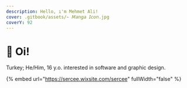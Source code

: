 ```yaml
---
description: Hello, ı'm Mehmet Ali!
cover: .gitbook/assets/✁ 𝘔𝘢𝘯𝘨𝘢 𝘐𝘤𝘰𝘯.jpg
coverY: 92
---
```


# 👋 Oi!

Turkey; He/Him, 16 y.o. interested in software and graphic design.

{% embed url="https://sercee.wixsite.com/sercee" fullWidth="false" %}
